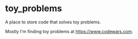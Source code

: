 # toy_problems
A place to store code that solves toy problems.

Mostly I'm finding toy problems at https://www.codewars.com.
